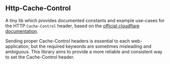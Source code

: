 Http-Cache-Control
------------------

A tiny lib which provides documented constants and example use-cases for the HTTP `Cache-Control` header, based on the [official cloudflare documentation](https://developers.cloudflare.com/cache/about/cache-control/).

Sending proper Cache-Control headers is essential to each web-application, but the required keywords are sometimes misleading and ambiguous. 
This library aims to provide a more reliable and consistent way to set the Cache-Control header.